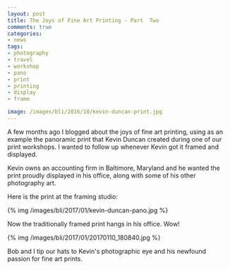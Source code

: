 ```yaml
---
layout: post
title: The Joys of Fine Art Printing - Part  Two
comments: true
categories:
- news
tags:
- photography
- travel
- workshop
- pano
- print
- printing
- display
- frame

image: /images/bli/2016/10/kevin-duncan-print.jpg
---
```


A few months ago I blogged about the joys of fine art printing, using as an example the panoramic print that Kevin Duncan created during one of our print workshops. I wanted to follow up whenever Kevin got it framed and displayed. 

<!--more-->

Kevin owns an accounting firm in Baltimore, Maryland and he wanted the print proudly displayed in his office, along with some of his other photography art. 

Here is the print at the framing studio:

{% img /images/bli/2017/01/kevin-duncan-pano.jpg %}

Now the traditionally framed print hangs in his office. Wow! 

{% img /images/bli/2017/01/20170110_180840.jpg %}

Bob and I tip our hats to Kevin's photographic eye and his newfound passion for fine art prints. 









